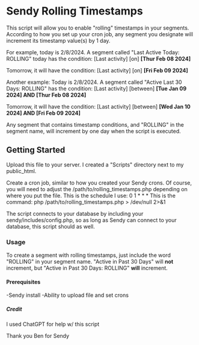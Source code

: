 # Sendy Rolling Timestamps

This script will allow you to enable "rolling" timestamps in your segments. According to how you set up your cron job, any segment you designate will increment its timestamp value(s) by 1 day.

For example, today is 2/8/2024. A segment called "Last Active Today: ROLLING" today has the condition: [Last activity] [on] **[Thur Feb 08 2024]**

Tomorrow, it will have the condition: [Last activity] [on] **[Fri Feb 09 2024]**

Another example: Today is 2/8/2024. A segment called "Active Last 30 Days: ROLLING" has the condition: [Last activity] [between] **[Tue Jan 09 2024] AND [Thur Feb 08 2024]**

Tomorrow, it will have the condition: [Last activity] [between] **[Wed Jan 10 2024] AND [Fri Feb 09 2024]**

Any segment that contains timestamp conditions, and "ROLLING" in the segment name, will increment by one day when the script is executed.

## Getting Started

Upload this file to your server. I created a "Scripts" directory next to my public_html.

Create a cron job, similar to how you created your Sendy crons. Of course, you will need to adjust the /path/to/rolling_timestamps.php depending on where you put the file.
This is the schedule I use: 0 1 * * * 
This is the command: php /path/to/rolling_timestamps.php > /dev/null 2>&1

The script connects to your database by including your sendy/includes/config.php, so as long as Sendy can connect to your database, this script should as well.

### Usage
To create a segment with rolling timestamps, just include the word "ROLLING" in your segment name. "Active in Past 30 Days" will **not** increment, but "Active in Past 30 Days: ROLLING" **will** increment.

#### Prerequisites

-Sendy install
-Ability to upload file and set crons

##### Credit
I used ChatGPT for help w/ this script

Thank you Ben for Sendy
